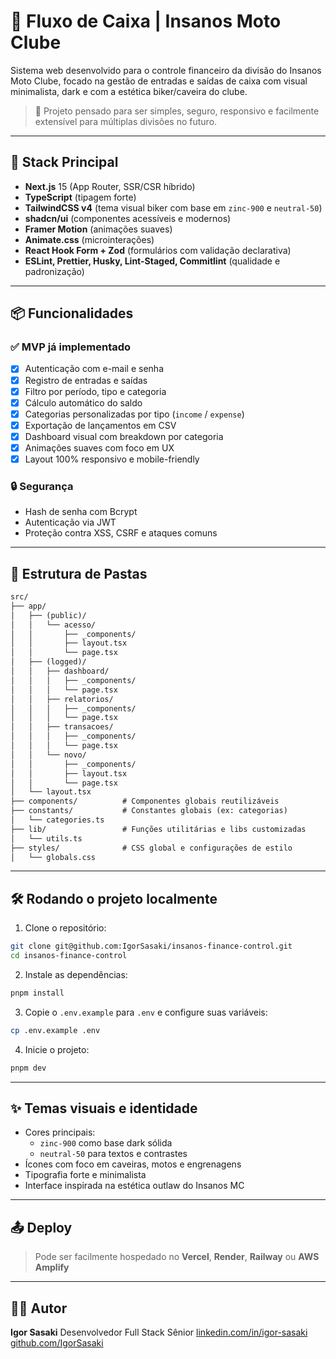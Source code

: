 # 🏴 Fluxo de Caixa | Insanos Moto Clube

Sistema web desenvolvido para o controle financeiro da divisão do Insanos Moto Clube, focado na gestão de entradas e saídas de caixa com visual minimalista, dark e com a estética biker/caveira do clube.

> 🧠 Projeto pensado para ser simples, seguro, responsivo e facilmente extensível para múltiplas divisões no futuro.

---

## 🚀 Stack Principal

- **Next.js** 15 (App Router, SSR/CSR híbrido)
- **TypeScript** (tipagem forte)
- **TailwindCSS v4** (tema visual biker com base em `zinc-900` e `neutral-50`)
- **shadcn/ui** (componentes acessíveis e modernos)
- **Framer Motion** (animações suaves)
- **Animate.css** (microinterações)
- **React Hook Form + Zod** (formulários com validação declarativa)
- **ESLint, Prettier, Husky, Lint-Staged, Commitlint** (qualidade e padronização)

---

## 📦 Funcionalidades

### ✅ MVP já implementado

- [x] Autenticação com e-mail e senha
- [x] Registro de entradas e saídas
- [x] Filtro por período, tipo e categoria
- [x] Cálculo automático do saldo
- [x] Categorias personalizadas por tipo (`income` / `expense`)
- [x] Exportação de lançamentos em CSV
- [x] Dashboard visual com breakdown por categoria
- [x] Animações suaves com foco em UX
- [x] Layout 100% responsivo e mobile-friendly

### 🔒 Segurança

- Hash de senha com Bcrypt
- Autenticação via JWT
- Proteção contra XSS, CSRF e ataques comuns

---

## 🧱 Estrutura de Pastas

```txt
src/
├── app/
│   ├── (public)/
│   │   └── acesso/
│   │       ├── _components/
│   │       ├── layout.tsx
│   │       └── page.tsx
│   ├── (logged)/
│   │   ├── dashboard/
│   │   │   ├── _components/
│   │   │   └── page.tsx
│   │   ├── relatorios/
│   │   │   ├── _components/
│   │   │   └── page.tsx
│   │   ├── transacoes/
│   │   │   ├── _components/
│   │   │   └── page.tsx
│   │   └── novo/
│   │       ├── _components/
│   │       ├── layout.tsx
│   │       └── page.tsx
│   └── layout.tsx
├── components/          # Componentes globais reutilizáveis
├── constants/           # Constantes globais (ex: categorias)
│   └── categories.ts
├── lib/                 # Funções utilitárias e libs customizadas
│   └── utils.ts
├── styles/              # CSS global e configurações de estilo
│   └── globals.css
```

---

## 🛠️ Rodando o projeto localmente

1. Clone o repositório:

```bash
git clone git@github.com:IgorSasaki/insanos-finance-control.git
cd insanos-finance-control
```

2. Instale as dependências:

```bash
pnpm install
```

3. Copie o `.env.example` para `.env` e configure suas variáveis:

```bash
cp .env.example .env
```

4. Inicie o projeto:

```bash
pnpm dev
```

---

## ✨ Temas visuais e identidade

- Cores principais:
  - `zinc-900` como base dark sólida
  - `neutral-50` para textos e contrastes
- Ícones com foco em caveiras, motos e engrenagens
- Tipografia forte e minimalista
- Interface inspirada na estética outlaw do Insanos MC

---

## 📤 Deploy

> Pode ser facilmente hospedado no **Vercel**, **Render**, **Railway** ou **AWS Amplify**

---

## 🧑‍💻 Autor

**Igor Sasaki**
Desenvolvedor Full Stack Sênior
[linkedin.com/in/igor-sasaki](https://linkedin.com/in/igor-sasaki)
[github.com/IgorSasaki](https://github.com/IgorSasaki)
